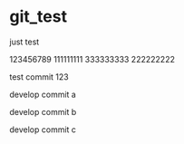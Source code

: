 git_test
========

just test

123456789
111111111
333333333
222222222




test commit 123

develop commit a

develop commit b

develop commit c